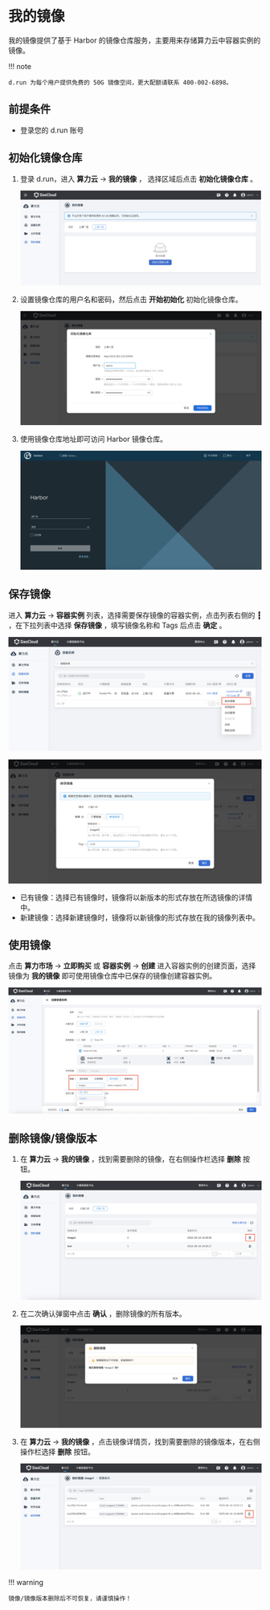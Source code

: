 # 我的镜像

我的镜像提供了基于 Harbor 的镜像仓库服务，主要用来存储算力云中容器实例的镜像。
  
!!! note

    d.run 为每个用户提供免费的 50G 镜像空间，更大配额请联系 400-002-6898。

## 前提条件

- 登录您的 d.run 账号

## 初始化镜像仓库

1. 登录 d.run，进入 **算力云** -> **我的镜像** ， 选择区域后点击 **初始化镜像仓库** 。
  
    ![我的镜像](./images/image01.png)

2. 设置镜像仓库的用户名和密码，然后点击 **开始初始化** 初始化镜像仓库。
  
    ![初始化](./images/image02.png)

3. 使用镜像仓库地址即可访问 Harbor 镜像仓库。

    ![Harbor 仓库](./images/image03.png)

## 保存镜像

进入 **算力云** -> **容器实例** 列表，选择需要保存镜像的容器实例，点击列表右侧的 **┇** ，在下拉列表中选择 **保存镜像** ，填写镜像名称和 Tags 后点击 **确定** 。

![保存镜像](./images/image04.png)

![镜像设置](./images/image05.png)

- 已有镜像：选择已有镜像时，镜像将以新版本的形式存放在所选镜像的详情中。
- 新建镜像：选择新建镜像时，镜像将以新镜像的形式存放在我的镜像列表中。

## 使用镜像

点击 **算力市场** -> **立即购买** 或 **容器实例** -> **创建** 进入容器实例的创建页面，选择镜像为 **我的镜像** 即可使用镜像仓库中已保存的镜像创建容器实例。

![使用镜像](./images/image09.png)

## 删除镜像/镜像版本

1. 在 **算力云** -> **我的镜像** ，找到需要删除的镜像，在右侧操作栏选择 **删除** 按钮。
  
    ![删除镜像](./images/image06.png)

2. 在二次确认弹窗中点击 **确认** ，删除镜像的所有版本。
  
    ![确认删除](./images/image07.png)

3. 在 **算力云** -> **我的镜像** ，点击镜像详情页，找到需要删除的镜像版本，在右侧操作栏选择 **删除** 按钮。
  
    ![删除镜像版本](./images/image08.png)

!!! warning

    镜像/镜像版本删除后不可恢复，请谨慎操作！
